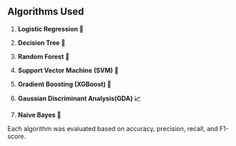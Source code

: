  ## Algorithms Used 



1. **Logistic Regression 🧮**  
  

2. **Decision Tree 🌳**  
   

3. **Random Forest 🌲**  
  

4. **Support Vector Machine (SVM) 📏**  
   

5. **Gradient Boosting (XGBoost) 🚀**  


6. **Gaussian Discriminant Analysis(GDA) 📈**  
  

7. **Naive Bayes 🙈**  
   


   

Each algorithm was evaluated based on accuracy, precision, recall, and F1-score.
